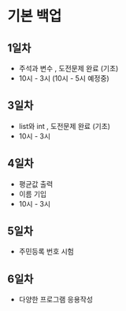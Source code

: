 # 기본 백업

## 1일차

- 주석과 변수 , 도전문제 완료 (기초)
- 10시 - 3시 (10시 - 5시 예정중)

## 3일차

- list와 int , 도전문제 완료 (기초)
- 10시 - 3시

## 4일차

- 평균값 출력
- 이름 기입
- 10시 - 3시

## 5일차

- 주민등록 번호 시험

## 6일차

- 다양한 프로그램 응용작성 